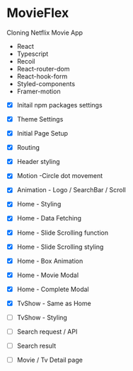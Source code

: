 # MovieFlex

Cloning Netflix Movie App

- React
- Typescript
- Recoil
- React-router-dom
- React-hook-form
- Styled-components
- Framer-motion

- [x] Initail npm packages settings
- [x] Theme Settings
- [x] Initial Page Setup
- [x] Routing
- [x] Header styling
- [x] Motion -Circle dot movement
- [x] Animation - Logo / SearchBar / Scroll

- [x] Home - Styling
- [x] Home - Data Fetching
- [x] Home - Slide Scrolling function
- [x] Home - Slide Scrolling styling 
- [x] Home - Box Animation 
- [x] Home - Movie Modal
- [x] Home - Complete Modal 

- [x] TvShow - Same as Home
- [ ] TvShow - Styling
- [ ] Search request / API
- [ ] Search result
- [ ] Movie / Tv Detail page
